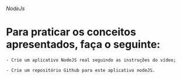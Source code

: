 *NodeJs*

# Para praticar os conceitos apresentados, faça o seguinte:
    - Crie um aplicativo NodeJS real seguindo as instruções do vídeo;
    
    - Crie um repositório Github para este aplicativo nodeJS.
